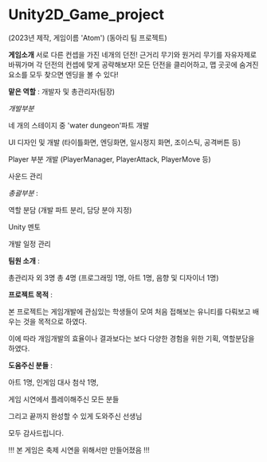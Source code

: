 # Unity2D_Game_project
(2023년 제작, 게임이름 'Atom')
(동아리 팀 프로젝트)


**게임소개**
서로 다른 컨셉을 가진 네개의 던전!
근거리 무기와 원거리 무기를 자유자제로 바꿔가며 각 던전의 컨셉에 맞게 공략해보자!
모든 던전을 클리어하고, 맵 곳곳에 숨겨진 요소를 모두 찾으면 엔딩을 볼 수 있다!



**맡은 역할**
: 개발자 및 총관리자(팀장)

*개발부분*

네 개의 스테이지 중 'water dungeon'파트 개발

UI 디자인 및 개발 (타이틀화면, 엔딩화면, 일시정지 화면, 조이스틱, 공격버튼 등)

Player 부분 개발 (PlayerManager, PlayerAttack, PlayerMove 등)

사운드 관리


*총괄부분* : 

역할 분담 (개발 파트 분리, 담당 분야 지정)

Unity 멘토

개발 일정 관리



**팀원 소개** : 

총관리자 외 3명 총 4명 (프로그래밍 1명, 아트 1명, 음향 및 디자이너 1명)



**프로젝트 목적** : 

본 프로젝트는 게임개발에 관심있는 학생들이 모여 처음 접해보는 유니티를 다뤄보고 배우는 것을 목적으로 하였다.

이에 따라 개임개발의 효율이나 결과보다는 보다 다양한 경험을 위한 기획, 역할분담을 하였다.





**도움주신 분들** : 

아트 1명, 인게임 대사 첨삭 1명,

게임 시연에서 플레이해주신 모든 분들

그리고 끝까지 완성할 수 있게 도와주신 선생님

모두 감사드립니다.



!!! 본 게임은 축제 시연을 위해서만 만들어졌음 !!!


